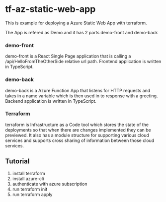 # tf-az-static-web-app

This is example for deploying a Azure Static Web App with terraform.

The App is refered as Demo and it has 2 parts demo-front and demo-back

### demo-front
demo-front is a React Single Page application that is calling a /api/HelloFromTheOtherSide relative url path. Frontend application is written in TypeScript.

### demo-back
demo-back is a Azure Function App that listens for HTTP requests and takes in a name variable which is then used in to response with a greeting. Backend application is written in TypeScript.

### Terraform
terraform is Infrastructure as a Code tool which stores the state of the deployments so that when there are changes implemented they can be previewed. It also has a module structure for supporting various cloud services and supports cross sharing of information between those cloud services.

## Tutorial
1. install terraform
1. install azure-cli
1. authenticate with azure subscription
1. run terraform init
1. run terraform apply
